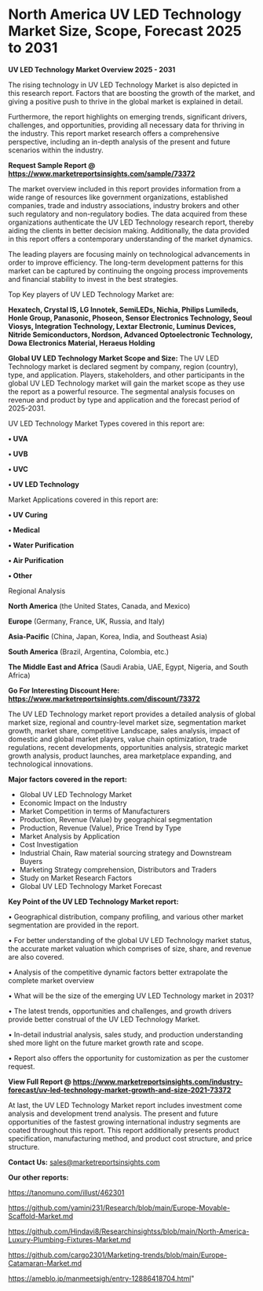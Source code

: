 # North America UV LED Technology Market Size, Scope, Forecast 2025 to 2031

<Strong> UV LED Technology Market Overview 2025 - 2031</strong>

The rising technology in UV LED Technology Market is also depicted in this research report. Factors that are boosting the growth of the market, and giving a positive push to thrive in the global market is explained in detail.

Furthermore, the report highlights on emerging trends, significant drivers, challenges, and opportunities, providing all necessary data for thriving in the industry. This report market research offers a comprehensive perspective, including an in-depth analysis of the present and future scenarios within the industry.

<strong>Request Sample Report @ <a href=https://www.marketreportsinsights.com/sample/73372>https://www.marketreportsinsights.com/sample/73372</a></strong>

The market overview included in this report provides information from a wide range of resources like government organizations, established companies, trade and industry associations, industry brokers and other such regulatory and non-regulatory bodies. The data acquired from these organizations authenticate the UV LED Technology research report, thereby aiding the clients in better decision making. Additionally, the data provided in this report offers a contemporary understanding of the market dynamics.

The leading players are focusing mainly on technological advancements in order to improve efficiency. The long-term development patterns for this market can be captured by continuing the ongoing process improvements and financial stability to invest in the best strategies.

Top Key players of UV LED Technology Market are:

<strong>Hexatech, Crystal IS, LG Innotek, SemiLEDs, Nichia, Philips Lumileds, Honle Group, Panasonic, Phoseon, Sensor Electronics Technology, Seoul Viosys, Integration Technology, Lextar Electronic, Luminus Devices, Nitride Semiconductors, Nordson, Advanced Optoelectronic Technology, Dowa Electronics Material, Heraeus Holding</strong>

<strong><b>Global UV LED Technology Market Scope and Size:</b></strong>
The UV LED Technology market is declared segment by company, region (country), type, and application. Players, stakeholders, and other participants in the global UV LED Technology market will gain the market scope as they use the report as a powerful resource. The segmental analysis focuses on revenue and product by type and application and the forecast period of 2025-2031.

UV LED Technology Market Types covered in this report are:

<strong>• UVA

• UVB

• UVC

• UV LED Technology</strong>

Market Applications covered in this report are:

<strong>• UV Curing

• Medical

• Water Purification

• Air Purification

• Other</strong> 

Regional Analysis

<strong>North America</strong> (the United States, Canada, and Mexico)

<strong>Europe</strong> (Germany, France, UK, Russia, and Italy)

<strong>Asia-Pacific</strong> (China, Japan, Korea, India, and Southeast Asia)

<strong>South America</strong> (Brazil, Argentina, Colombia, etc.)

<strong>The Middle East and Africa</strong> (Saudi Arabia, UAE, Egypt, Nigeria, and South Africa)

<strong>Go For Interesting Discount Here: <a href=https://www.marketreportsinsights.com/discount/73372>https://www.marketreportsinsights.com/discount/73372</a></strong>

The UV LED Technology market report provides a detailed analysis of global market size, regional and country-level market size, segmentation market growth, market share, competitive Landscape, sales analysis, impact of domestic and global market players, value chain optimization, trade regulations, recent developments, opportunities analysis, strategic market growth analysis, product launches, area marketplace expanding, and technological innovations.

<strong><b>Major factors covered in the report:</b></strong>
<ul>
  <li>Global UV LED Technology Market </li>
  <li>Economic Impact on the Industry</li>
  <li>Market Competition in terms of Manufacturers</li>
  <li>Production, Revenue (Value) by geographical segmentation</li>
  <li>Production, Revenue (Value), Price Trend by Type</li>
  <li>Market Analysis by Application</li>
  <li>Cost Investigation</li>
  <li>Industrial Chain, Raw material sourcing strategy and Downstream Buyers</li>
  <li>Marketing Strategy comprehension, Distributors and Traders</li>
  <li>Study on Market Research Factors</li>
  <li>Global UV LED Technology Market Forecast</li>
</ul>

<strong><b>Key Point of the UV LED Technology Market report:</b></strong>

• Geographical distribution, company profiling, and various other market segmentation are provided in the report.

• For better understanding of the global UV LED Technology market status, the accurate market valuation which comprises of size, share, and revenue are also covered.

• Analysis of the competitive dynamic factors better extrapolate the complete market overview

• What will be the size of the emerging UV LED Technology market in 2031?

• The latest trends, opportunities and challenges, and growth drivers provide better construal of the UV LED Technology Market.

• In-detail industrial analysis, sales study, and production understanding shed more light on the future market growth rate and scope.

• Report also offers the opportunity for customization as per the customer request.

<strong><b>View Full Report @ <a href=https://www.marketreportsinsights.com/industry-forecast/uv-led-technology-market-growth-and-size-2021-73372>https://www.marketreportsinsights.com/industry-forecast/uv-led-technology-market-growth-and-size-2021-73372</a></b></strong>


At last, the UV LED Technology Market report includes investment come analysis and development trend analysis. The present and future opportunities of the fastest growing international industry segments are coated throughout this report. This report additionally presents product specification, manufacturing method, and product cost structure, and price structure.

<strong>Contact Us:</strong>
sales@marketreportsinsights.com

<strong>Our other reports:</strong>

<a href=https://tanomuno.com/illust/462301>https://tanomuno.com/illust/462301</a>

<a href=https://github.com/yamini231/Research/blob/main/Europe-Movable-Scaffold-Market.md>https://github.com/yamini231/Research/blob/main/Europe-Movable-Scaffold-Market.md</a>

<a href=https://github.com/Hindavi8/Researchinsightss/blob/main/North-America-Luxury-Plumbing-Fixtures-Market.md>https://github.com/Hindavi8/Researchinsightss/blob/main/North-America-Luxury-Plumbing-Fixtures-Market.md</a>

<a href=https://github.com/cargo2301/Marketing-trends/blob/main/Europe-Catamaran-Market.md>https://github.com/cargo2301/Marketing-trends/blob/main/Europe-Catamaran-Market.md</a>

<a href=https://ameblo.jp/manmeetsigh/entry-12886418704.html>https://ameblo.jp/manmeetsigh/entry-12886418704.html</a>"
